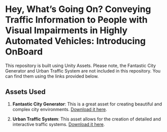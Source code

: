 # Hey, What’s Going On? Conveying Traffic Information to People with Visual Impairments in Highly Automated Vehicles: Introducing OnBoard

This repository is built using Unity Assets. Please note, the Fantastic City Generator and Urban Traffic System are not included in this repository. You can find them using the links provided below.

## Assets Used

1. **Fantastic City Generator**: This is a great asset for creating beautiful and complex city environments. [Download it here](https://assetstore.unity.com/packages/3d/environments/urban/fantastic-city-generator-157625).

2. **Urban Traffic System**: This asset allows for the creation of detailed and interactive traffic systems. [Download it here](https://assetstore.unity.com/packages/templates/systems/urban-traffic-system-89133).
